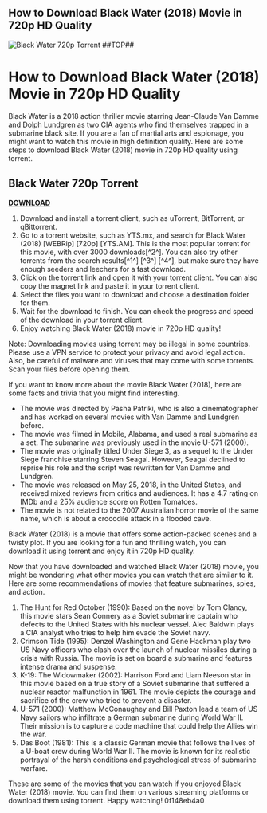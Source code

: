 ## How to Download Black Water (2018) Movie in 720p HD Quality

 
![Black Water 720p Torrent ##TOP##](https://encrypted-tbn1.gstatic.com/images?q=tbn:ANd9GcTpMzKtl3amJaDnpA3IJub2yqClwMPioaquKPEVeOaUZBoMX82CZXbFSjg)

 
# How to Download Black Water (2018) Movie in 720p HD Quality
 
Black Water is a 2018 action thriller movie starring Jean-Claude Van Damme and Dolph Lundgren as two CIA agents who find themselves trapped in a submarine black site. If you are a fan of martial arts and espionage, you might want to watch this movie in high definition quality. Here are some steps to download Black Water (2018) movie in 720p HD quality using torrent.
 
## Black Water 720p Torrent


[**DOWNLOAD**](https://www.google.com/url?q=https%3A%2F%2Ftiurll.com%2F2tKE0o&sa=D&sntz=1&usg=AOvVaw3BK2tZ9pmgixENX14xeAAE)

 
1. Download and install a torrent client, such as uTorrent, BitTorrent, or qBittorrent.
2. Go to a torrent website, such as YTS.mx, and search for Black Water (2018) [WEBRip] [720p] [YTS.AM]. This is the most popular torrent for this movie, with over 3000 downloads[^2^]. You can also try other torrents from the search results[^1^] [^3^] [^4^], but make sure they have enough seeders and leechers for a fast download.
3. Click on the torrent link and open it with your torrent client. You can also copy the magnet link and paste it in your torrent client.
4. Select the files you want to download and choose a destination folder for them.
5. Wait for the download to finish. You can check the progress and speed of the download in your torrent client.
6. Enjoy watching Black Water (2018) movie in 720p HD quality!

Note: Downloading movies using torrent may be illegal in some countries. Please use a VPN service to protect your privacy and avoid legal action. Also, be careful of malware and viruses that may come with some torrents. Scan your files before opening them.

If you want to know more about the movie Black Water (2018), here are some facts and trivia that you might find interesting.

- The movie was directed by Pasha Patriki, who is also a cinematographer and has worked on several movies with Van Damme and Lundgren before.
- The movie was filmed in Mobile, Alabama, and used a real submarine as a set. The submarine was previously used in the movie U-571 (2000).
- The movie was originally titled Under Siege 3, as a sequel to the Under Siege franchise starring Steven Seagal. However, Seagal declined to reprise his role and the script was rewritten for Van Damme and Lundgren.
- The movie was released on May 25, 2018, in the United States, and received mixed reviews from critics and audiences. It has a 4.7 rating on IMDb and a 25% audience score on Rotten Tomatoes.
- The movie is not related to the 2007 Australian horror movie of the same name, which is about a crocodile attack in a flooded cave.

Black Water (2018) is a movie that offers some action-packed scenes and a twisty plot. If you are looking for a fun and thrilling watch, you can download it using torrent and enjoy it in 720p HD quality.

Now that you have downloaded and watched Black Water (2018) movie, you might be wondering what other movies you can watch that are similar to it. Here are some recommendations of movies that feature submarines, spies, and action.

1. The Hunt for Red October (1990): Based on the novel by Tom Clancy, this movie stars Sean Connery as a Soviet submarine captain who defects to the United States with his nuclear vessel. Alec Baldwin plays a CIA analyst who tries to help him evade the Soviet navy.
2. Crimson Tide (1995): Denzel Washington and Gene Hackman play two US Navy officers who clash over the launch of nuclear missiles during a crisis with Russia. The movie is set on board a submarine and features intense drama and suspense.
3. K-19: The Widowmaker (2002): Harrison Ford and Liam Neeson star in this movie based on a true story of a Soviet submarine that suffered a nuclear reactor malfunction in 1961. The movie depicts the courage and sacrifice of the crew who tried to prevent a disaster.
4. U-571 (2000): Matthew McConaughey and Bill Paxton lead a team of US Navy sailors who infiltrate a German submarine during World War II. Their mission is to capture a code machine that could help the Allies win the war.
5. Das Boot (1981): This is a classic German movie that follows the lives of a U-boat crew during World War II. The movie is known for its realistic portrayal of the harsh conditions and psychological stress of submarine warfare.

These are some of the movies that you can watch if you enjoyed Black Water (2018) movie. You can find them on various streaming platforms or download them using torrent. Happy watching!
 0f148eb4a0
